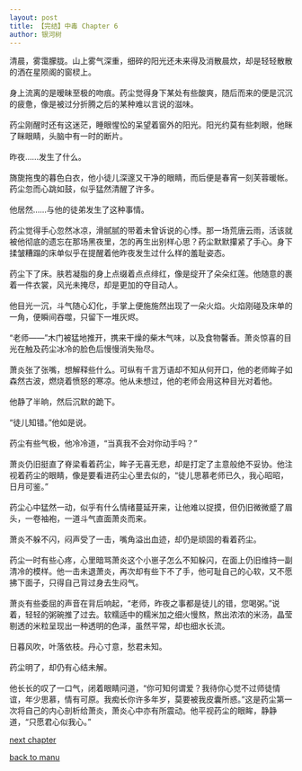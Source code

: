 ```yaml
---
layout: post
title: 【完结】中毒 Chapter 6
author: 银河树
---
```




清晨，雾霭朦胧。山上雾气深重，细碎的阳光还未来得及消散晨炊，却是轻轻散散的洒在星陨阁的窗棂上。 <br><br>身上流离的是暧昧至极的吻痕。药尘觉得身下某处有些酸爽，随后而来的便是沉沉的疲惫，像是被过分折腾之后的某种难以言说的滋味。 <br><br>药尘刚醒时还有这迷茫，睡眼惺忪的呆望着窗外的阳光。阳光约莫有些刺眼，他眯了眯眼睛，头脑中有一时的断片。<br><br>昨夜……发生了什么。<br><br>旖旎拖曳的暮色白衣，他小徒儿深邃又干净的眼睛，而后便是春宵一刻芙蓉暖帐。药尘忽而心跳如鼓，似乎猛然清醒了许多。<br><br>他居然……与他的徒弟发生了这种事情。<br><br>药尘觉得手心忽然冰凉，滑腻腻的带着未曾诉说的心悸。那一场荒唐云雨，活该就被他彻底的遗忘在那场黑夜里，怎的再生出别样心思？药尘默默攥紧了手心。身下揉皱糟蹋的床单似乎在提醒着他昨夜发生过什么样的羞耻姿态。<br><br>药尘下了床。肤若凝脂的身上点缀着点点绯红，像是绽开了朵朵红莲。他随意的裹着一件衣裳，风光未掩尽，却是更加的夺目动人。<br><br>他目光一沉，斗气随心幻化，手掌上便施施然出现了一朵火焰。火焰刚碰及床单的一角，便瞬间吞噬，只留下一堆灰烬。<br><br>“老师——”木门被猛地推开，携来干燥的柴木气味，以及食物馨香。萧炎惊喜的目光在触及药尘冰冷的脸色后慢慢消失殆尽。<br><br>萧炎张了张嘴，想解释些什么。可纵有千言万语却不知从何开口，他的老师眸子如森然古波，燃烧着愤怒的寒凉。他从未想过，他的老师会用这种目光对着他。<br><br>他静了半晌，然后沉默的跪下。<br><br>“徒儿知错。”他如是说。<br><br>药尘有些气极，他冷冷道，“当真我不会对你动手吗？”<br><br>萧炎仍旧挺直了脊梁看着药尘，眸子无喜无悲，却是打定了主意般绝不妥协。他注视着药尘的眼睛，像是要看进药尘心里去似的，“徒儿思慕老师已久，我心昭昭，日月可鉴。”<br><br>药尘心中猛然一动，似乎有什么情绪蔓延开来，让他难以捉摸，但仍旧微微蹙了眉头，一卷袖袍，一道斗气直面萧炎而来。<br><br>萧炎不躲不闪，闷声受了一击，嘴角溢出血迹，却仍是顽固的看着药尘。<br><br>药尘一时有些心疼，心里暗骂萧炎这个小崽子怎么不知躲闪，在面上仍旧维持一副清冷的模样。他一击未退萧炎，再次却有些下不了手，他可耻自己的心软，又不愿拂下面子，只得自己背过身去生闷气。 <br><br>萧炎有些委屈的声音在背后响起，“老师，昨夜之事都是徒儿的错，您喝粥。”说着，轻轻的粥碗推了过去。软糯适中的糯米加之细火慢熬，熬出浓浓的米汤，晶莹剔透的米粒呈现出一种透明的色泽，虽然平常，却也细水长流。<br><br>日暮风吹，叶落依枝。丹心寸意，愁君未知。<br><br>药尘明了，却仍有心结未解。<br><br>他长长的叹了一口气，闭着眼睛问道，“你可知何谓爱？我待你心觉不过师徒情谊，年少思慕，情有可原。我痴长你许多年岁，莫要被我皮囊所惑。”这是药尘第一次将自己的内心剖析给萧炎，萧炎心中亦有所震动。他平视药尘的眼眸，静静道，“只愿君心似我心。”

[next chapter](https://allforyanchen.github.io/2020/07/16/post-1-chapter-7.html)

[back to manu](https://allforyanchen.github.io/2020/07/16/post-1.html)
